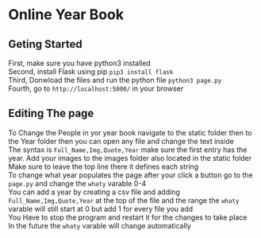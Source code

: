 # Online Year Book
## Geting Started
First, make sure you have python3 installed<br>
Second, install Flask using pip `pip3 install flask`<br>
Third, Donwload the files and run the python file `python3 page.py`<br>
Fourth, go to `http://localhost:5000/` in your browser
## Editing The page
To Change the People in yor year book navigate to the static folder then to the Year folder then you can open any file and change the text inside<br>
The syntax is `Full_Name,Img,Quote,Year` make sure the first entry has the year. Add your images to the images folder also located in the static folder <br>
Make sure to leave the top line there it defines each string<br>
To change what year populates the page after your click a button go to the `page.py` and change the `whaty` varable 0-4<br>
You can add a year by creating a csv file and adding `Full_Name,Img,Quote,Year` at the top of the file and the range the `whaty` varable will still start at 0 but add 1 for every file you add<br>
You Have to stop the program and restart it for the changes to take place<br>
In the future the `whaty` varable will change automatically 
